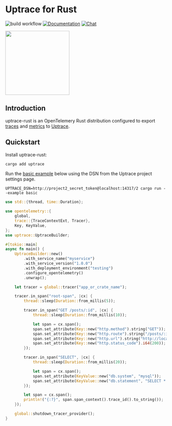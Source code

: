 # Uptrace for Rust

![build workflow](https://github.com/uptrace/uptrace-rust/actions/workflows/build.yml/badge.svg)
[![Documentation](https://img.shields.io/badge/uptrace-documentation-informational)](https://uptrace.dev/get/opentelemetry-rust.html)
[![Chat](https://img.shields.io/badge/-telegram-red?color=white&logo=telegram&logoColor=black)](https://t.me/uptrace)

<a href="https://uptrace.dev/get/opentelemetry-rust.html">
  <img src="https://uptrace.dev/get/devicon/rust-plain.svg" height="200px" />
</a>

## Introduction

uptrace-rust is an OpenTelemery Rust distribution configured to export
[traces](https://uptrace.dev/opentelemetry/distributed-tracing.html) and
[metrics](https://uptrace.dev/opentelemetry/metrics.html) to [Uptrace](https://uptrace.dev/).

## Quickstart

Install uptrace-rust:

```bash
cargo add uptrace
```

Run the [basic example](examples/basic.rs) below using the DSN from the Uptrace project settings page.

```shell
UPTRACE_DSN=http://project2_secret_token@localhost:14317/2 cargo run --example basic
```

```rust
use std::{thread, time::Duration};

use opentelemetry::{
    global,
    trace::{TraceContextExt, Tracer},
    Key, KeyValue,
};
use uptrace::UptraceBuilder;

#[tokio::main]
async fn main() {
    UptraceBuilder::new()
        .with_service_name("myservice")
        .with_service_version("1.0.0")
        .with_deployment_environment("testing")
        .configure_opentelemetry()
        .unwrap();

    let tracer = global::tracer("app_or_crate_name");

    tracer.in_span("root-span", |cx| {
        thread::sleep(Duration::from_millis(5));

        tracer.in_span("GET /posts/:id", |cx| {
            thread::sleep(Duration::from_millis(10));

            let span = cx.span();
            span.set_attribute(Key::new("http.method").string("GET"));
            span.set_attribute(Key::new("http.route").string("/posts/:id"));
            span.set_attribute(Key::new("http.url").string("http://localhost:8080/posts/123"));
            span.set_attribute(Key::new("http.status_code").i64(200));
        });

        tracer.in_span("SELECT", |cx| {
            thread::sleep(Duration::from_millis(20));

            let span = cx.span();
            span.set_attribute(KeyValue::new("db.system", "mysql"));
            span.set_attribute(KeyValue::new("db.statement", "SELECT * FROM table"));
        });

        let span = cx.span();
        println!("{:?}", span.span_context().trace_id().to_string());
    });

    global::shutdown_tracer_provider();
}
```
